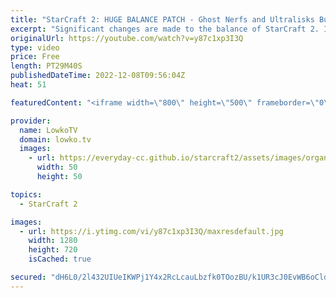 ```yaml
---
title: "StarCraft 2: HUGE BALANCE PATCH - Ghost Nerfs and Ultralisks Buffs!"
excerpt: "Significant changes are made to the balance of StarCraft 2. In this video I discuss the most recent balance patch that makes changes to Zerg creep, main structures, Vipers, Ultralisks, Hydralisks, Brood Lords, Broodlings, Ravagers, Shield Batteries, Observers, Archons, High Templar, Disruptors, Carriers,"
originalUrl: https://youtube.com/watch?v=y87c1xp3I3Q
type: video
price: Free
length: PT29M40S
publishedDateTime: 2022-12-08T09:56:04Z
heat: 51

featuredContent: "<iframe width=\"800\" height=\"500\" frameborder=\"0\" src=\"https://www.youtube.com/embed/y87c1xp3I3Q\" allow=\"accelerometer; autoplay; encrypted-media; gyroscope; picture-in-picture\" allowfullscreen></iframe>"

provider:
  name: LowkoTV
  domain: lowko.tv
  images:
    - url: https://everyday-cc.github.io/starcraft2/assets/images/organizations/lowko.tv-50x50.jpg
      width: 50
      height: 50

topics:
  - StarCraft 2

images:
  - url: https://i.ytimg.com/vi/y87c1xp3I3Q/maxresdefault.jpg
    width: 1280
    height: 720
    isCached: true

secured: "dH6L0/2l432UIUeIKWPj1Y4x2RcLcauLbzfk0TOozBU/k1UR3cJ0EvWB6oCldXSWx9DiMFaX0MyBsBguQtDMkC5K0zL/l40tMP7uCD/q9MQkvlXJQhELndkjxjpXKqf8Z1M+yTY/xWtqZiIW6lIpfZx2fF3VHpZ5b0vzVDeUfcCclRksnXJ4XABooyPJD92MFigMF0g22kJVOL27OczjY/x65eEqdbu9A0+B634IOBI7QuHrKndP/OSr/uPknSo3D42+OTknCs1nfSQi+zkS90fTpuyelKE4jdbdjdx86VtroRY8E0KXmriMQLny5oGYqVJl4thKMDTBqRbjMj66cXfXH17ErzMr1/U/8FqJtVOek4R4NjhtClASyhD4AvA/cas39tkVb+QW51dKW9Ap7zYU11Zbh6aYLbkG4LrLt/c=;NgHjQlcqhm5xKhXaF2nZoA=="
---
```


